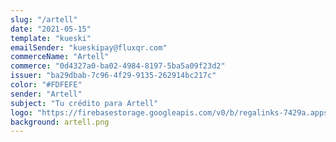 ```yaml
---
slug: "/artell"
date: "2021-05-15"
template: "kueski"
emailSender: "kueskipay@fluxqr.com"
commerceName: "Artell"
commerce: "0d4327a0-ba02-4984-8197-5ba5a09f23d2"
issuer: "ba29dbab-7c96-4f29-9135-262914bc217c"
color: "#FDFEFE"
sender: "Artell"
subject: "Tu crédito para Artell"
logo: "https://firebasestorage.googleapis.com/v0/b/regalinks-7429a.appspot.com/o/artell-logo.png?alt=media&token=869caf93-24cb-4335-a575-b02b82a70b18"
background: artell.png
---
```

